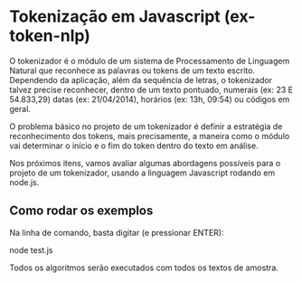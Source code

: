 Tokenização em Javascript (ex-token-nlp)
========================================

O tokenizador é o módulo de um sistema de Processamento de Linguagem Natural que reconhece as palavras ou tokens de um texto escrito. Dependendo da aplicação, além da sequência de letras, o tokenizador talvez precise reconhecer, dentro de um texto pontuado, numerais (ex: 23 E 54.833,29) datas (ex: 21/04/2014), horários (ex: 13h, 09:54) ou códigos em geral.

O problema básico no projeto de um tokenizador é definir a estratégia de reconhecimento dos tokens, mais precisamente, a maneira como o módulo vai determinar o início e o fim do token dentro do texto em análise.

Nos próximos itens, vamos avaliar algumas abordagens possíveis para o projeto de um tokenizador, usando a linguagem Javascript rodando em node.js.

Como rodar os exemplos
----------------------

Na linha de comando, basta digitar (e pressionar ENTER):

node test.js

Todos os algoritmos serão executados com todos os textos de amostra.
